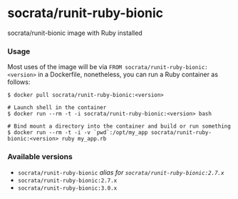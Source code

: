 socrata/runit-ruby-bionic
============

socrata/runit-bionic image with Ruby installed

### Usage

Most uses of the image will be via `FROM socrata/runit-ruby-bionic:<version>` in a Dockerfile, nonetheless, you can run a Ruby container as follows:

    $ docker pull socrata/runit-ruby-bionic:<version>

    # Launch shell in the container
    $ docker run --rm -t -i socrata/runit-ruby-bionic:<version> bash

    # Bind mount a directory into the container and build or run something
    $ docker run --rm -t -i -v `pwd`:/opt/my_app socrata/runit-ruby-bionic:<version> ruby my_app.rb


### Available versions

- `socrata/runit-ruby-bionic` _alias for `socrata/runit-ruby-bionic:2.7.x`_
- `socrata/runit-ruby-bionic:2.7.x`
- `socrata/runit-ruby-bionic:3.0.x` 
